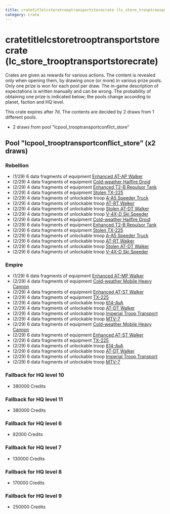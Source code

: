 ```yaml
---
title: cratetitlelcstoretrooptransportstorecrate (lc_store_trooptransportstorecrate)
category: crate
---
```


# cratetitlelcstoretrooptransportstorecrate (lc_store_trooptransportstorecrate)

Crates are given as rewards for various actions. The content is revealed only when opening them, by drawing once (or more) in various prize pools. Only one prize is won for each pool per draw. The in-game description of expectations is written manually and can be wrong. The probability of obtaining one prize is indicated below; the pools change according to planet, faction and HQ level.

This crate expires after 7d. The contents are decided by 2 draws from 1 different pools.
  * 2 draws from pool "lcpool_trooptransportconflict_store"

## Pool "lcpool_trooptransportconflict_store" (x2 draws)

### Rebellion

  * (1/29) 6 data fragments of equipment [Enhanced AT-AP Walker](eqpRebelATAPHalfSkin)
  * (2/29) 4 data fragments of equipment [Cold-weather Hailfire Droid](eqpRebelArcticHailfire)
  * (2/29) 4 data fragments of equipment [Enhanced T2-B Repulsor Tank](eqpRebelT2BTankHalfSkin)
  * (2/29) 4 data fragments of equipment [Stolen TX-225](eqpRebelHovertank)
  * (2/29) 4 data fragments of unlockable troop [A-A5 Speeder Truck](RebelTransportVehicle)
  * (2/29) 4 data fragments of unlockable troop [AT-RT Walker](ATRT)
  * (2/29) 4 data fragments of unlockable troop [Stolen AT-DT Walker](RebelChicken)
  * (2/29) 4 data fragments of unlockable troop [V-4X-D Ski Speeder](PolarShip)
  * (2/29) 6 data fragments of equipment [Cold-weather Hailfire Droid](eqpRebelArcticHailfire)
  * (2/29) 6 data fragments of equipment [Enhanced T2-B Repulsor Tank](eqpRebelT2BTankHalfSkin)
  * (2/29) 6 data fragments of equipment [Stolen TX-225](eqpRebelHovertank)
  * (2/29) 6 data fragments of unlockable troop [A-A5 Speeder Truck](RebelTransportVehicle)
  * (2/29) 6 data fragments of unlockable troop [AT-RT Walker](ATRT)
  * (2/29) 6 data fragments of unlockable troop [Stolen AT-DT Walker](RebelChicken)
  * (2/29) 6 data fragments of unlockable troop [V-4X-D Ski Speeder](PolarShip)

### Empire

  * (1/29) 6 data fragments of equipment [Enhanced AT-MP Walker](eqpEmpireATMPHalfSkin)
  * (2/29) 4 data fragments of equipment [Cold-weather Mobile Heavy Cannon](eqpEmpireArcticMHC)
  * (2/29) 4 data fragments of equipment [Enhanced AT-ST Walker](eqpEmpireATSTHalfSkin)
  * (2/29) 4 data fragments of equipment [TX-225](eqpEmpireHovertank)
  * (2/29) 4 data fragments of unlockable troop [614-AvA](614AVA)
  * (2/29) 4 data fragments of unlockable troop [AT-DT Walker](EmpireChicken)
  * (2/29) 4 data fragments of unlockable troop [Imperial Troop Transport](EmpireTransportVehicle)
  * (2/29) 4 data fragments of unlockable troop [MTV-7](MTV7)
  * (2/29) 6 data fragments of equipment [Cold-weather Mobile Heavy Cannon](eqpEmpireArcticMHC)
  * (2/29) 6 data fragments of equipment [Enhanced AT-ST Walker](eqpEmpireATSTHalfSkin)
  * (2/29) 6 data fragments of equipment [TX-225](eqpEmpireHovertank)
  * (2/29) 6 data fragments of unlockable troop [614-AvA](614AVA)
  * (2/29) 6 data fragments of unlockable troop [AT-DT Walker](EmpireChicken)
  * (2/29) 6 data fragments of unlockable troop [Imperial Troop Transport](EmpireTransportVehicle)
  * (2/29) 6 data fragments of unlockable troop [MTV-7](MTV7)

### Fallback for HQ level 10

  * 380000 Credits

### Fallback for HQ level 11

  * 380000 Credits

### Fallback for HQ level 6

  * 82000 Credits

### Fallback for HQ level 7

  * 130000 Credits

### Fallback for HQ level 8

  * 170000 Credits

### Fallback for HQ level 9

  * 250000 Credits